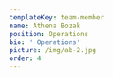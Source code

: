 ```yaml
---
templateKey: team-member
name: Athena Bozak
position: Operations
bio: ' Operations'
picture: /img/ab-2.jpg
order: 4
---
```


